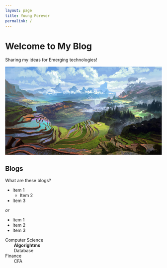 ```yaml
---
layout: page
title: Young Forever
permalink: /
---
```


# Welcome to My Blog

Sharing my ideas for Emerging technologies!

![assets/img/scene.jpg](assets/img/scene.jpg)



## Blogs

What are these blogs?

<div class="code-example" markdown="1">

- Item 1
    - Item 2
- Item 3

_or_

* Item 1
* Item 2
* Item 3

</div>

Computer Science \
&emsp;&emsp;**Algorightms** \
&emsp;&emsp;Database  \
Finance \
&emsp;&emsp;CFA